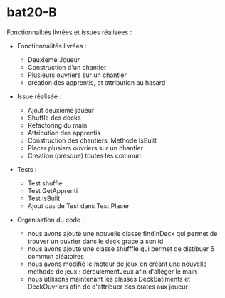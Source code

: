 # bat20-B

Fonctionnalités livrées et issues réalisées : 
- Fonctionnalités livrées :
    - Deuxieme Joueur
    - Construction d'un chantier
    - Plusieurs ouvriers sur un chantier
    - création des apprentis, et attribution au hasard 

- Issue réalisée :
    - Ajout deuxieme joueur
    - Shuffle des decks
    - Refactoring du main
    - Attribution des apprentis
    - Construction des chantiers, Methode IsBuilt
    - Placer plusiers ouvriers sur un chantier
    - Creation (presque) toutes les commun

- Tests :
    - Test shuffle
    - Test GetApprenti
    - Test isBuilt
    - Ajout cas de Test dans Test Placer

- Organisation du code :
    - nous avons ajouté une nouvelle classe findInDeck qui permet de trouver un ouvrier dans le deck grace a son id
    - nous avons ajouté une classe shufffle qui permet de distibuer 5 commun aléatoires 
    - nous avons modifié le moteur de jeux en créant une nouvelle methode de jeux : déroulementJeux afin d'alléger le main
    - nous utilisons maintenant les classes DeckBatiments et DeckOuvriers afin de d'attribuer des crates aux joueur
    

